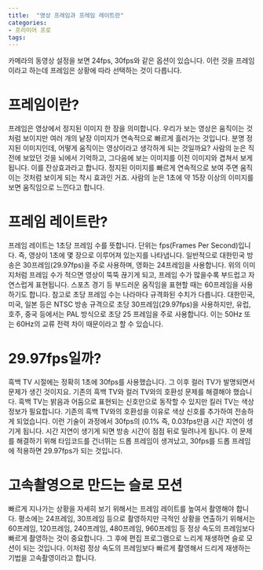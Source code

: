 ```yaml
---
title:  "영상 프레임과 프레임 레이트란"
categories: 
- 프리미어 프로
tags:
---
```

카메라의 동영상 설정을 보면 24fps, 30fps와 같은 옵션이 있습니다. 이런 것을 프레임이라고 하는데 프레임은 상황에 따라 선택하는 것이 다릅니다.



# 프레임이란?
프레임은 영상에서 정지된 이미지 한 장을 의미합니다. 우리가 보는 영상은 움직이는 것처럼 보이지만 여러 개의 낱장 이미지가 연속적으로 빠르게 흘러가는 것입니다. 분명 정지된 이미지인데, 어떻게 움직이는 영상이라고 생각하게 되는 것일까요? 사람의 눈은 직전에 보았던 것을 뇌에서 기억하고, 그다음에 보는 이미지를 이전 이미지와 겹쳐서 보게 됩니다. 이를 잔상효과라고 합니다. 정지된 이미지를 빠르게 연속적으로 보여 주면 움직이는 것처럼 보이게 되는 착시 효과인 거죠. 사람의 눈은 1초에 약 15장 이상의 이미지를 보면 움직임으로 느낀다고 합니다. 



# 프레임 레이트란?
프레임 레이트는 1초당 프레임 수를 뜻합니다. 단위는 fps(Frames Per Second)입니다. 즉, 영상이 1초에 몇 장으로 이루어져 있는지를 나타냅니다. 일반적으로 대한민국 방송은 30프레임(29.97fps)을 주로 사용하며, 영화는 24프레임을 사용합니다. 위의 이미지처럼 프레임 수가 적으면 영상이 뚝뚝 끊기게 되고, 프레임 수가 많을수록 부드럽고 자연스럽게 표현됩니다. 스포츠 경기 등 부드러운 움직임을 표현할 때는 60프레임을 사용하기도 합니다. 참고로 초당 프레임 수는 나라마다 규격화된 수치가 다릅니다. 대한민국, 미국, 일본 등은 NTSC 방송 규격으로 초당 30프레임(29.97fps)을 사용하지만, 유럽, 호주, 중국 등에서는 PAL 방식으로 초당 25 프레임을 주로 사용합니다. 이는 50Hz 또는 60Hz의 교류 전력 차이 때문이라고 할 수 있습니다.



# 29.97fps일까?
흑백 TV 시절에는 정확히 1초에 30fps를 사용했습니다. 그 이후 컬러 TV가 발명되면서 문제가 생긴 것이지요. 기존의 흑백 TV와 컬러 TV와의 호환성 문제를 해결해야 했습니다. 흑백 TV는 밝음과 어둠으로 표현되는 신호만으로 동작할 수 있지만 킬러 TV는 색상 정보가 필요합니다. 기존의 흑백 TV와의 호환성을 이유로 색상 신호를 추가하여 전송하게 되었습니다. 이런 기술이 과정에서 30fps의 (0.1% 즉, 0.03fps만큼 시간 지연이 생기게 됩니다. 시간 지연이 생기게 되면 방송 시간이 점점 뒤로 밀려나게 됩니다. 이 문제를 해결하기 위해 타임코드를 건너뛰는 드롭 프레임이 생겨났고, 30fps를 드롭 프레임에 적용하면 29.97fps가 되는 것입니다.



# 고속촬영으로 만드는 슬로 모션
빠르게 지나가는 상황을 자세히 보기 위해서는 프레임 레이트를 높여서 촬영해야 합니다. 평소에는 24프레임, 30프레임 등으로 촬영하지만 극적인 상황을 연출하기 위해서는 60프레임, 120프레임, 240프레임, 480프레임, 960프레임 등 정상 속도의 프레임보다 빠르게 촬영하는 것이 중요합니다. 그 후에 편집 프로그램으로 느리게 재생하면 슬로 모션이 되는 것입니다. 이처럼 정상 속도의 프레임보다 빠르게 촬영해서 드리게 재생하는 기법을 고속촬영이라고 합니다.
	
	
	

